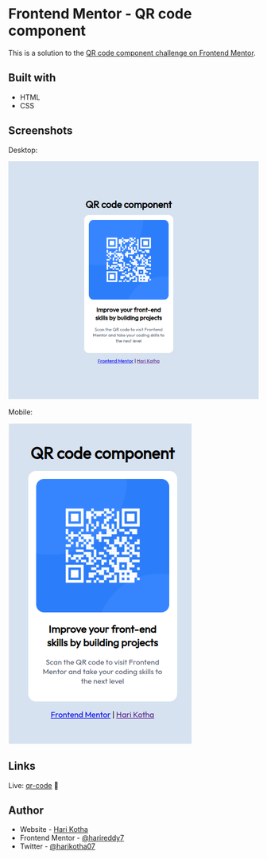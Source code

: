 # Frontend Mentor - QR code component

This is a solution to the [QR code component challenge on Frontend Mentor](https://www.frontendmentor.io/challenges/qr-code-component-iux_sIO_H).

## Built with

- HTML
- CSS

## Screenshots

Desktop:

![desktop-preview](./images/desktop-preview.png)

Mobile:

![mobile-preview](./images/mobile-preview.png)


## Links

Live: [qr-code](https://harireddy7.github.io/html-css-projects/qr-code) 🚀

## Author

- Website - [Hari Kotha](https://harikotha.netlify.app)
- Frontend Mentor - [@harireddy7](https://www.frontendmentor.io/profile/harireddy7)
- Twitter - [@harikotha07](https://www.twitter.com/harikotha07)